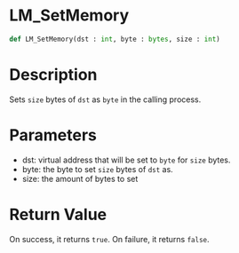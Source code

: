 # LM_SetMemory

```python
def LM_SetMemory(dst : int, byte : bytes, size : int)
```

# Description

Sets `size` bytes of `dst` as `byte` in the calling process.

# Parameters

- dst: virtual address that will be set to `byte` for `size` bytes.
- byte: the byte to set `size` bytes of `dst` as.
- size: the amount of bytes to set

# Return Value

On success, it returns `true`. On failure, it returns `false`.

